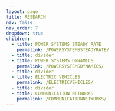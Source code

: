 ```yaml
---
layout: page
title: RESEARCH
nav: false
nav_order: 7
dropdown: true
children:
  - title: POWER SYSTEMS STEADY RATE
    permalink: /POWERSYSTEMSSTEADYRATE/
  - title: divider
  - title: POWER SYSTEMS DYNAMICS
    permalink: /POWERSYSTEMSDYNAMICS/
  - title: divider
  - title: ELECTRIC VEHICLES
    permalink: /ELECTRICVEHICLES/
  - title: divider
  - title: COMMUNICATION NETWORKS
    permalink: /COMMUNICATIONNETWORKS/
---
```

